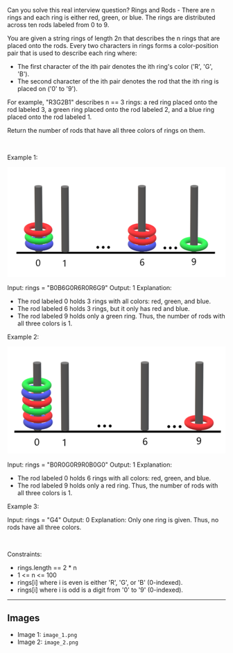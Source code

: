 Can you solve this real interview question? Rings and Rods - There are n rings and each ring is either red, green, or blue. The rings are distributed across ten rods labeled from 0 to 9.

You are given a string rings of length 2n that describes the n rings that are placed onto the rods. Every two characters in rings forms a color-position pair that is used to describe each ring where:

 * The first character of the ith pair denotes the ith ring's color ('R', 'G', 'B').
 * The second character of the ith pair denotes the rod that the ith ring is placed on ('0' to '9').

For example, "R3G2B1" describes n == 3 rings: a red ring placed onto the rod labeled 3, a green ring placed onto the rod labeled 2, and a blue ring placed onto the rod labeled 1.

Return the number of rods that have all three colors of rings on them.

 

Example 1:

![Example 1](./image_1.png)


Input: rings = "B0B6G0R6R0R6G9"
Output: 1
Explanation: 
- The rod labeled 0 holds 3 rings with all colors: red, green, and blue.
- The rod labeled 6 holds 3 rings, but it only has red and blue.
- The rod labeled 9 holds only a green ring.
Thus, the number of rods with all three colors is 1.


Example 2:

![Example 2](./image_2.png)


Input: rings = "B0R0G0R9R0B0G0"
Output: 1
Explanation: 
- The rod labeled 0 holds 6 rings with all colors: red, green, and blue.
- The rod labeled 9 holds only a red ring.
Thus, the number of rods with all three colors is 1.


Example 3:


Input: rings = "G4"
Output: 0
Explanation: 
Only one ring is given. Thus, no rods have all three colors.


 

Constraints:

 * rings.length == 2 * n
 * 1 <= n <= 100
 * rings[i] where i is even is either 'R', 'G', or 'B' (0-indexed).
 * rings[i] where i is odd is a digit from '0' to '9' (0-indexed).

---

## Images

- Image 1: `image_1.png`
- Image 2: `image_2.png`

